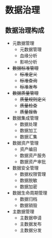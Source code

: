 # 数据治理

## 数据治理构成

* 元数据管理
  * 元数据管理
  * 血缘分析
  * 影响分析
* ~~数据标准管理~~
  * ~~标准定义~~
  * ~~标准查询~~
  * ~~标准发布~~
* ~~数据质量管理~~
  * ~~质量规则定义~~
  * ~~质量检查~~
  * ~~质量报告~~
* 数据集成管理
  * 数据处理
  * 数据加工
  * 数据汇集
* 数据资产管理
  * 资产编目
  * 数据资产服务
  * 数据资产审批
* 数据安全管理
  * 数据权限管理
  * 数据脱敏
  * 数据加密
* 数据生命周期管理
  * 数据归档
  * 数据销毁
* 主数据管理
  * 主数据申请
  * 主数据发布
  * 主数据分发